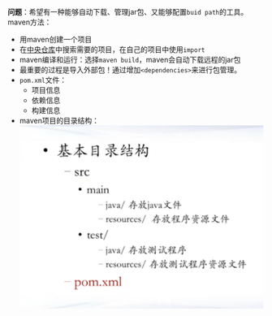 **问题**：希望有一种能够自动下载、管理jar包、又能够配置`buid path`的工具。
maven方法：

- 用maven创建一个项目
- 在[中央仓库](mvnrepository.com)中搜索需要的项目，在自己的项目中使用`import`
- maven编译和运行：选择`maven build`，maven会自动下载远程的jar包
- 最重要的过程是导入外部包！通过增加`<dependencies>`来进行包管理。
- `pom.xml`文件：
  - 项目信息
  - 依赖信息
  - 构建信息
- maven项目的目录结构：
![Alt text](image.png)
